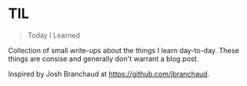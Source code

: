 # TIL
> Today I Learned

Collection of small write-ups about the things I learn day-to-day. These things are consise and generally don't warrant a blog post. 

Inspired by Josh Branchaud at <https://github.com/jbranchaud>.



